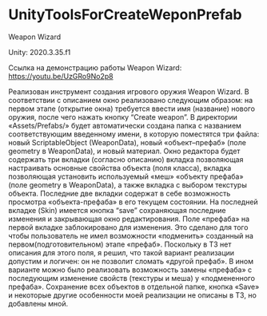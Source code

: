 # UnityToolsForCreateWeponPrefab

Weapon Wizard

Unity: 2020.3.35.f1

Ссылка на демонстрацию работы Weapon Wizard:  https://youtu.be/UzGRo9No2p8

Реализован инструмент создания игрового оружия Weapon Wizard. В соответствии с описанием окно реализовано следующим образом:  на первом этапе (открытие окна) требуется ввести имя (название) нового оружия, после чего нажать кнопку “Create weapon”. В директории «Assets/Prefabs/» будет автоматически создана папка с названием соответствующим  введенному имени, в которую поместятся три файла: новый ScriptableObject  (WeaponData), новый «объект–префаб» (поле geometry в WeaponData), и новый материал. Окно редактора будет содержать три вкладки (согласно описанию) вкладка позволяющая настраивать основные свойства объекта (поля класса),  вкладка позволяющая установить используемый «меш» «объекту префаба» (поле geometry в WeaponData),  а также вкладка с выбором текстуры объекта. Последние две вкладки содержат в себе возможность просмотра «объекта-префаба» в его текущем состоянии. На последней вкладке (Skin) имеется кнопка “save” сохраняющая последние изменения и закрывающая окно редактирования.  Поле «префаба» на первой вкладке заблокировано для изменения. Это сделано для того чтобы пользователь не имел возможности «подменить» созданный на первом(подготовительном) этапе «префаб». Поскольку в ТЗ нет описания для этого поля,  я решил, что такой вариант реализации допустим и логичен:  он не позволит сломать «другой префаб». В ином варианте можно было реализовать возможность замены «префаба» с последующим изменение свойств (текстуры и меша) у «подмененного префаба». Сохранение всех объектов  в отдельной папке, кнопка «Save» и некоторые другие особенности моей реализации не описаны в ТЗ, но добавлены мной.

